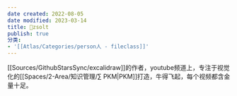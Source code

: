 ```yaml
---
date created: 2022-08-05
date modified: 2023-03-14
title: 🧑zsolt
publish: true
分类:
- '[[Atlas/Categories/person人 - fileclass]]'
---
```


[[Sources/GithubStarsSync/excalidraw]]的作者，youtube频道上，专注于视觉化的[[Spaces/2-Area/知识管理/∑ PKM\|PKM]]打造，牛得飞起，每个视频都含金量十足。